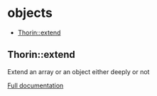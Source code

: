 # objects

- [Thorin::extend](#Thorin::extend)
## Thorin::extend
Extend an array or an object either deeply or not

[Full documentation](/doc/src/functions/objects/t_extend.md)
